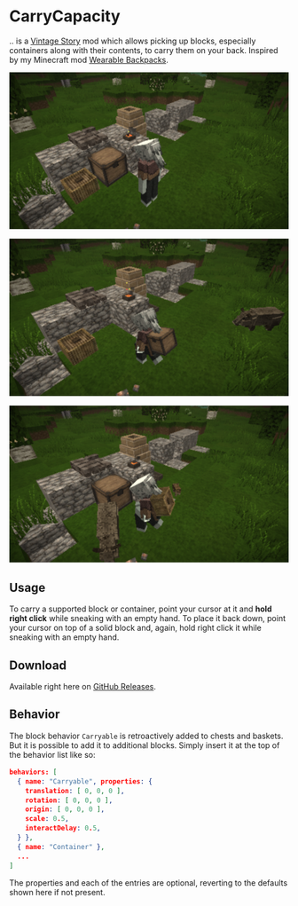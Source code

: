 # CarryCapacity

.. is a [Vintage Story][VS] mod which allows picking up blocks, especially
containers along with their contents, to carry them on your back. Inspired by
my Minecraft mod [Wearable Backpacks][WBs].

![Before](docs/before.png)

![Chest](docs/chest.png)

![Basket](docs/basket.png)

## Usage

To carry a supported block or container, point your cursor at it and **hold
right click** while sneaking with an empty hand. To place it back down, point
your cursor on top of a solid block and, again, hold right click it while
sneaking with an empty hand.

## Download

Available right here on [GitHub Releases][DL].

## Behavior

The block behavior `Carryable` is retroactively added to chests and baskets.
But it is possible to add it to additional blocks. Simply insert it at the
top of the behavior list like so:

```json
behaviors: [
  { name: "Carryable", properties: {
    translation: [ 0, 0, 0 ],
    rotation: [ 0, 0, 0 ],
    origin: [ 0, 0, 0 ],
    scale: 0.5,
    interactDelay: 0.5,
  } },
  { name: "Container" },
  ...
]
```

The properties and each of the entries are optional, reverting to the
defaults shown here if not present.

[VS]: https://www.vintagestory.at/
[WBs]: https://github.com/copygirl/WearableBackpacks
[DL]: https://github.com/copygirl/CarryCapacity/releases
